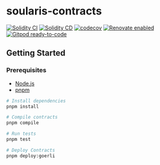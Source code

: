 # soularis-contracts

[![Solidity CI](https://github.com/desoul-labs/soulhub-contracts/actions/workflows/solidity-ci.yml/badge.svg)](https://github.com/desoul-labs/soulhub-contracts/actions/workflows/solidity-ci.yml)
[![Solidity CD](https://github.com/desoul-labs/soulhub-contracts/actions/workflows/solidity-cd.yml/badge.svg?branch=main)](https://github.com/desoul-labs/soulhub-contracts/actions/workflows/solidity-cd.yml)
[![codecov](https://codecov.io/gh/desoul-labs/soulhub-contracts/branch/dev/graph/badge.svg?token=ZAMZN6WCHW)](https://codecov.io/gh/desoul-labs/soulhub-contracts)
[![Renovate enabled](https://img.shields.io/badge/renovate-enabled-brightgreen.svg?style=flat&logo=renovatebot)](https://app.renovatebot.com/dashboard#github/desoul-labs/soulhub-contracts)
[![Gitpod ready-to-code](https://img.shields.io/badge/Gitpod-ready--to--code-908a85?logo=gitpod)](https://gitpod.io/#https://github.com/desoul-labs/soulhub-contracts)

## Getting Started

### Prerequisites

- [Node.js](https://nodejs.org/en/)
- [pnpm](https://pnpm.io/)

```bash
# Install dependencies
pnpm install

# Compile contracts
pnpm compile

# Run tests
pnpm test

# Deploy Contracts
pnpm deploy:goerli
```
